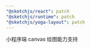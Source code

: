 ```yaml
---
"@sketchjs/react": patch
"@sketchjs/runtime": patch
"@sketchjs/yoga-layout": patch
---
```


小程序端 canvas 绘图能力支持
